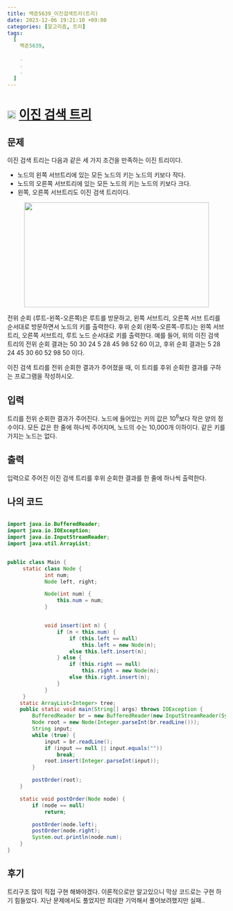```yaml
---
title: 백준5639_이진검색트리(트리)
date: 2023-12-06 19:21:10 +09:00
categories: [알고리즘, 트리]
tags:
  [
    백준5639,
    
    .
    .
    .
  ]
---
```


# <img width="20px"  src="https://d2gd6pc034wcta.cloudfront.net/tier/11.svg" class="solvedac-tier"> [이진 검색 트리](https://www.acmicpc.net/problem/5639) 

## 문제
<p>이진 검색 트리는 다음과 같은 세 가지 조건을 만족하는 이진 트리이다.</p>

<ul>
	<li>노드의 왼쪽 서브트리에 있는 모든 노드의 키는 노드의 키보다 작다.</li>
	<li>노드의 오른쪽 서브트리에 있는 모든 노드의 키는 노드의 키보다 크다.</li>
	<li>왼쪽, 오른쪽 서브트리도 이진 검색 트리이다.</li>
</ul>

<p style="text-align: center;"><img alt="" src="https://onlinejudgeimages.s3-ap-northeast-1.amazonaws.com/upload/images/bsearchtree.png" style="height:242px; width:426px"></p>

<p>전위 순회 (루트-왼쪽-오른쪽)은 루트를 방문하고, 왼쪽 서브트리, 오른쪽 서브 트리를 순서대로 방문하면서 노드의 키를 출력한다. 후위 순회 (왼쪽-오른쪽-루트)는 왼쪽 서브트리, 오른쪽 서브트리, 루트 노드 순서대로 키를 출력한다. 예를 들어, 위의 이진 검색 트리의 전위 순회 결과는 50 30 24 5 28 45 98 52 60 이고, 후위 순회 결과는 5 28 24 45 30 60 52 98 50 이다.</p>

<p>이진 검색 트리를 전위 순회한 결과가 주어졌을 때, 이 트리를 후위 순회한 결과를 구하는 프로그램을 작성하시오.</p>

## 입력
<p>트리를 전위 순회한 결과가 주어진다. 노드에 들어있는 키의 값은 10<sup>6</sup>보다 작은 양의 정수이다. 모든 값은 한 줄에 하나씩 주어지며, 노드의 수는 10,000개 이하이다. 같은 키를 가지는 노드는 없다.</p>

## 출력
<p>입력으로 주어진 이진 검색 트리를 후위 순회한 결과를 한 줄에 하나씩 출력한다.</p>

## 나의 코드
```java

import java.io.BufferedReader;
import java.io.IOException;
import java.io.InputStreamReader;
import java.util.ArrayList;


public class Main {
	 static class Node {
	        int num;
	        Node left, right;

	        Node(int num) {
	            this.num = num;
	        }


	        void insert(int n) {
	            if (n < this.num) {
	                if (this.left == null)
	                    this.left = new Node(n);
	                else this.left.insert(n);
	            } else {
	                if (this.right == null)
	                    this.right = new Node(n);
	                else this.right.insert(n);
	            }
	        }
	 }
	static ArrayList<Integer> tree;
	public static void main(String[] args) throws IOException {
		BufferedReader br = new BufferedReader(new InputStreamReader(System.in));
		Node root = new Node(Integer.parseInt(br.readLine()));
        String input;
        while (true) {
            input = br.readLine();
            if (input == null || input.equals(""))
                break;
            root.insert(Integer.parseInt(input));
        }

        postOrder(root);
    }

    static void postOrder(Node node) {
        if (node == null)
            return;

        postOrder(node.left);
        postOrder(node.right);
        System.out.println(node.num);
    }
}
```

## 후기
<p>트리구조 많이 직접 구현 해봐야겠다. 이론적으로만 알고있으니 막상 코드로는 구현 하기 힘들었다. 지난 문제에서도 풀었지만 최대한 기억해서 풀어보려했지만 실패..</p>